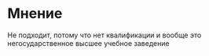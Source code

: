 #                  Мнение

Не подходит, потому что нет квалификации
и вообще это негосударственное высшее учебное заведение